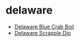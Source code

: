 # delaware

 * [Delaware Blue Crab Boil](../../index/d/delaware-blue-crab-boil.json)
 * [Delaware Scrapple Dip](../../index/d/delaware-scrapple-dip.json)
